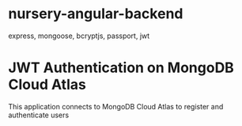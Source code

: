 # nursery-angular-backend
express, mongoose, bcryptjs, passport, jwt

# JWT Authentication on MongoDB Cloud Atlas
This application connects to MongoDB Cloud Atlas to register and authenticate users
